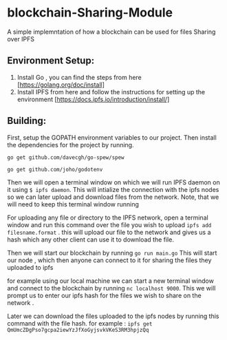 # blockchain-Sharing-Module
A simple implemntation of how a blockchain can be used for files Sharing over IPFS  


## Environment Setup:

1. Install Go , you can find the steps from here [https://golang.org/doc/install]
2. Install IPFS from here and follow the instructions for setting up the environment [https://docs.ipfs.io/introduction/install/]



## Building:
First, setup the GOPATH environment variables to our project.
Then install the dependencies for the project by running.

`go get github.com/davecgh/go-spew/spew`

`go get github.com/joho/godotenv`

Then we will open a terminal window on which we will run IPFS daemon on it using `$ ipfs daemon`.
This will intialize the connection with the ipfs nodes so we can later upload and download files from the network.
Note, that we will need to keep this terminal window running 

For uploading any file or directory to the IPFS network, open a terminal window and run this command
over the file you wish to upload `ipfs add filesname.format` .
this will upload our file to the network and gives us a hash which any other client can use it to download the file.

Then we will start our blockchain by running `go run main.go`
This will start our node , which then anyone can connect to it for sharing the files they uploaded to ipfs 

for example using our local machine we can start a new terminal window and connect to the blockchain by running 
`nc localhost 9000`.
This we will prompt us to enter our ipfs hash for the files we wish to share on the network .

Later we can download the files uploaded to the ipfs nodes by running this command with the file hash.
for example : `ipfs get QmUmcZDgPso7gcpa2iewYzJfXoGyjsvkVKeS3RM3hpjzQq`
